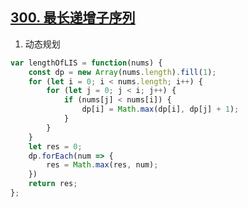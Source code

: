 ## [300. 最长递增子序列](https://leetcode.cn/problems/longest-increasing-subsequence/description/)

1. 动态规划
```ts
var lengthOfLIS = function(nums) {
    const dp = new Array(nums.length).fill(1);
    for (let i = 0; i < nums.length; i++) {
        for (let j = 0; j < i; j++) {
            if (nums[j] < nums[i]) {
                dp[i] = Math.max(dp[i], dp[j] + 1);
            }
        }
    }
    let res = 0;
    dp.forEach(num => {
        res = Math.max(res, num);
    })
    return res;
};
```